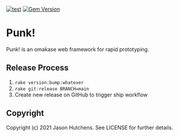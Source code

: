 [![test](https://github.com/kranzky/punk/workflows/test/badge.svg)](https://github.com/kranzky/punk/actions?query=workflow%3Atest)
[![Gem Version](https://badge.fury.io/rb/punk.svg)](https://badge.fury.io/rb/punk)

# Punk!

Punk! is an omakase web framework for rapid prototyping.

## Release Process

1. `rake version:bump:whatever`
2. `rake git:release BRANCH=main`
3. Create new release on GitHub to trigger ship workflow

## Copyright

Copyright (c) 2021 Jason Hutchens. See LICENSE for further details.
